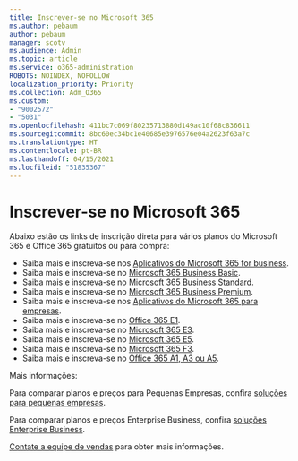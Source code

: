 ```yaml
---
title: Inscrever-se no Microsoft 365
ms.author: pebaum
author: pebaum
manager: scotv
ms.audience: Admin
ms.topic: article
ms.service: o365-administration
ROBOTS: NOINDEX, NOFOLLOW
localization_priority: Priority
ms.collection: Adm_O365
ms.custom:
- "9002572"
- "5031"
ms.openlocfilehash: 411bc7c069f80235713880d149ac10f68c836611
ms.sourcegitcommit: 8bc60ec34bc1e40685e3976576e04a2623f63a7c
ms.translationtype: HT
ms.contentlocale: pt-BR
ms.lasthandoff: 04/15/2021
ms.locfileid: "51835367"
---
```

# <a name="sign-up-for-microsoft-365"></a>Inscrever-se no Microsoft 365

Abaixo estão os links de inscrição direta para vários planos do Microsoft 365 e Office 365 gratuitos ou para compra:

- Saiba mais e inscreva-se nos [Aplicativos do Microsoft 365 for business](https://products.office.com/business/office-365-business?activetab=pivot%3aoverviewtab).
- Saiba mais e inscreva-se no [Microsoft 365 Business Basic](https://products.office.com/business/office-365-business-essentials?activetab=pivot%3aoverviewtab).
- Saiba mais e inscreva-se no [Microsoft 365 Business Standard](https://products.office.com/business/office-365-business-premium?activetab=pivot%3aoverviewtab).
- Saiba mais e inscreva-se no [Microsoft 365 Business Premium](https://www.microsoft.com/microsoft-365/business/microsoft-365-business?activetab=pivot%3aoverviewtab).
- Saiba mais e inscreva-se nos [Aplicativos do Microsoft 365 para empresas](https://products.office.com/business/office-365-proplus-product?activetab=pivot%3aoverviewtab).
- Saiba mais e inscreva-se no [Office 365 E1](https://www.microsoft.com/microsoft-365/business/office-365-enterprise-e1-business-software?activetab=pivot:overviewtab).
- Saiba mais e inscreva-se no [Microsoft 365 E3](https://www.microsoft.com/microsoft-365/enterprise-e3-business-software).
- Saiba mais e inscreva-se no [Microsoft 365 E5](https://www.microsoft.com/microsoft-365/enterprise-e5-business-software?activetab=pivot%3aoverviewtab).
- Saiba mais e inscreva-se no [Microsoft 365 F3](https://www.microsoft.com/microsoft-365/microsoft-365-enterprise-f3?activetab=pivot%3aoverviewtab).
- Saiba mais e inscreva-se no [Office 365 A1, A3 ou A5](https://www.microsoft.com/microsoft-365/academic/compare-office-365-education-plans?activetab=tab:primaryr1).

Mais informações:

Para comparar planos e preços para Pequenas Empresas, confira [soluções para pequenas empresas](https://products.office.com/business/small-business-solutions#office-ContentAreaHeadingTemplate-1cuvapm).

Para comparar planos e preços Enterprise Business, confira [soluções Enterprise Business](https://www.microsoft.com/microsoft-365/business/compare-more-office-365-for-business-plans).

[Contate a equipe de vendas](https://go.microsoft.com/fwlink/?linkid=2127718) para obter mais informações.
